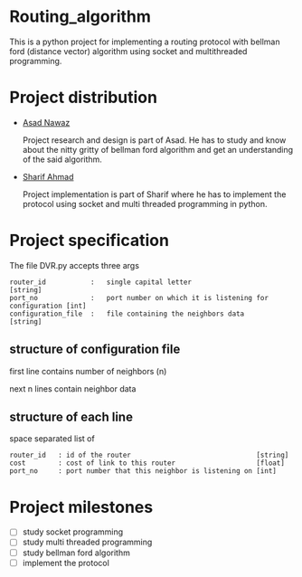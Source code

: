 # Routing_algorithm
This is a python project for implementing a routing protocol with bellman ford (distance vector) algorithm using socket and multithreaded programming.

# Project distribution
- [Asad Nawaz](github.com/asadnawaz126)

    Project research and design is part of Asad. He has to study and know about the nitty gritty of bellman ford algorithm and get an understanding of the said algorithm.
- [Sharif Ahmad](github.com/sharifahmad2061)

    Project implementation is part of Sharif where he has to implement the protocol using socket and multi threaded programming in python.

# Project specification

The file DVR.py accepts three args

    router_id           :   single capital letter                                  [string]
    port_no             :   port number on which it is listening for configuration [int]
    configuration_file  :   file containing the neighbors data                     [string]

## structure of configuration file

first line contains number of neighbors (n)

next n lines contain neighbor data

## structure of each line

space separated list of

    router_id   : id of the router                               [string]
    cost        : cost of link to this router                    [float]
    port_no     : port number that this neighbor is listening on [int]

# Project milestones

- [ ] study socket programming
- [ ] study multi threaded programming
- [ ] study bellman ford algorithm
- [ ] implement the protocol